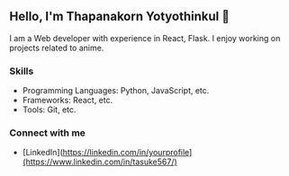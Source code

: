 ## Hello, I'm Thapanakorn Yotyothinkul 👋

I am a Web developer with experience in React, Flask. I enjoy working on projects related to anime.

### Skills
- Programming Languages: Python, JavaScript, etc.
- Frameworks: React, etc.
- Tools: Git, etc.

### Connect with me
- [LinkedIn](https://linkedin.com/in/yourprofile](https://www.linkedin.com/in/tasuke567/)

